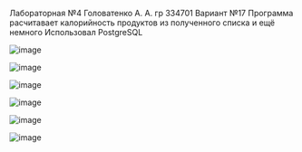 Лабораторная №4
Головатенко А. А.
гр 334701
Вариант №17
Программа расчитавает калорийность продуктов из полученного списка и ещё немного
Использовал PostgreSQL

![image](https://github.com/user-attachments/assets/bb484bbb-3624-496f-a7c0-c1cd1b66bdab)

![image](https://github.com/user-attachments/assets/d425b3ad-a7ac-4158-85cf-74fa5039a3a5)

![image](https://github.com/user-attachments/assets/a1fad541-2e35-4ffa-9684-6c9e6e7f7e5e)

![image](https://github.com/user-attachments/assets/d1bc493d-4c92-4981-be7b-da0f99cdb817)

![image](https://github.com/user-attachments/assets/93195d94-8aae-4317-9dc9-526ae2edd008)

![image](https://github.com/user-attachments/assets/5fdd9f82-7664-443b-9b8d-7e7eaee59e12)

